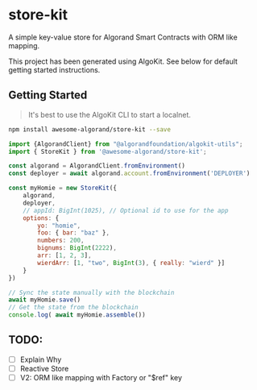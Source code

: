 # store-kit

A simple key-value store for Algorand Smart Contracts with ORM like mapping.

This project has been generated using AlgoKit. See below for default getting started instructions.

## Getting Started

> It's best to use the AlgoKit CLI to start a localnet.

```bash
npm install awesome-algorand/store-kit --save
```

```javascript
import {AlgorandClient} from "@algorandfoundation/algokit-utils";
import { StoreKit } from '@awesome-algorand/store-kit';

const algorand = AlgorandClient.fromEnvironment()
const deployer = await algorand.account.fromEnvironment('DEPLOYER')

const myHomie = new StoreKit({
    algorand,
    deployer,
    // appId: BigInt(1025), // Optional id to use for the app
    options: {
        yo: "homie",
        foo: { bar: "baz" },
        numbers: 200,
        bignums: BigInt(2222),
        arr: [1, 2, 3],
        wierdArr: [1, "two", BigInt(3), { really: "wierd" }]
    }
})

// Sync the state manually with the blockchain
await myHomie.save()
// Get the state from the blockchain
console.log( await myHomie.assemble())
```

## TODO:

- [ ] Explain Why
- [ ] Reactive Store
- [ ] V2: ORM like mapping with Factory or "$ref" key
